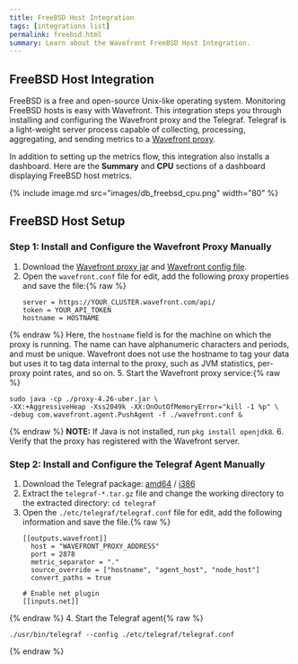 ```yaml
---
title: FreeBSD Host Integration
tags: [integrations list]
permalink: freebsd.html
summary: Learn about the Wavefront FreeBSD Host Integration.
---
```

## FreeBSD Host Integration

FreeBSD is a free and open-source Unix-like operating system. Monitoring FreeBSD hosts is easy with Wavefront. This integration steps you through installing and configuring the Wavefront proxy and the Telegraf. Telegraf is a light-weight server process capable of collecting, processing, aggregating, and sending metrics to a [Wavefront proxy](https://docs.wavefront.com/proxies.html).

In addition to setting up the metrics flow, this integration also installs a dashboard. Here are the **Summary** and **CPU** sections of a dashboard displaying FreeBSD host metrics.

{% include image.md src="images/db_freebsd_cpu.png" width="80" %}

## FreeBSD Host Setup



### Step 1: Install and Configure the Wavefront Proxy Manually

1. Download the [Wavefront proxy jar](https://s3-us-west-2.amazonaws.com/wavefront-cdn/bsd/proxy-4.26-uber.jar) and [Wavefront config file](https://s3-us-west-2.amazonaws.com/wavefront-cdn/bsd/wavefront.conf).
2. Open the `wavefront.conf` file for edit, add the following proxy properties and save the file:{% raw %}
   ```
   server = https://YOUR_CLUSTER.wavefront.com/api/
   token = YOUR_API_TOKEN
   hostname = HOSTNAME
   ```
{% endraw %} 
   Here, the `hostname` field is for the machine on which the proxy is running. The name can have alphanumeric characters and periods, and must be unique. Wavefront does not use the hostname to tag your data but uses it to tag data internal to the proxy, such as JVM statistics, per-proxy point rates, and so on.
5. Start the Wavefront proxy service:{% raw %}
   ```
   sudo java -cp ./proxy-4.26-uber.jar \
   -XX:+AggressiveHeap -Xss2049k -XX:OnOutOfMemoryError="kill -1 %p" \
   -debug com.wavefront.agent.PushAgent -f ./wavefront.conf &
   ```
{% endraw %}
**NOTE:** If Java is not installed, run `pkg install openjdk8`.
6. Verify that the proxy has registered with the Wavefront server.

### Step 2: Install and Configure the Telegraf Agent Manually

1. Download the Telegraf package: [amd64](https://dl.influxdata.com/telegraf/releases/telegraf-1.5.2_freebsd_amd64.tar.gz) / [i386](https://dl.influxdata.com/telegraf/releases/telegraf-1.5.2_freebsd_i386.tar.gz)
2. Extract the `telegraf-*.tar.gz` file and change the working directory to the extracted directory:
   `cd telegraf`
3. Open the `./etc/telegraf/telegraf.conf` file for edit, add the following information and save the file.{% raw %}
   ```
   [[outputs.wavefront]]
     host = "WAVEFRONT_PROXY_ADDRESS"
     port = 2878
     metric_separator = "."
     source_override = ["hostname", "agent_host", "node_host"]
     convert_paths = true

   # Enable net plugin
   [[inputs.net]]
   ```
{% endraw %}
4. Start the Telegraf agent{% raw %}
   ```
   ./usr/bin/telegraf --config ./etc/telegraf/telegraf.conf
   ```
{% endraw %}
